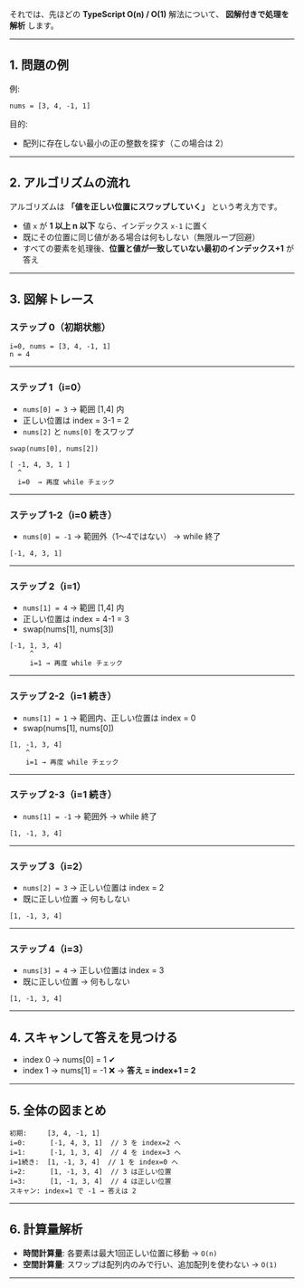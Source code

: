 それでは、先ほどの **TypeScript O(n) / O(1)** 解法について、
**図解付きで処理を解析** します。

---

## 1. 問題の例

例:

```text
nums = [3, 4, -1, 1]
```

目的:

* 配列に存在しない最小の正の整数を探す（この場合は 2）

---

## 2. アルゴリズムの流れ

アルゴリズムは **「値を正しい位置にスワップしていく」** という考え方です。

* 値 `x` が **1 以上 n 以下** なら、インデックス `x-1` に置く
* 既にその位置に同じ値がある場合は何もしない（無限ループ回避）
* すべての要素を処理後、**位置と値が一致していない最初のインデックス+1** が答え

---

## 3. 図解トレース

### ステップ 0（初期状態）

```
i=0, nums = [3, 4, -1, 1]
n = 4
```

---

### ステップ 1（i=0）

* `nums[0] = 3` → 範囲 \[1,4] 内
* 正しい位置は index = 3-1 = 2
* `nums[2]` と `nums[0]` をスワップ

```
swap(nums[0], nums[2])

[ -1, 4, 3, 1 ]
  ^ 
  i=0  → 再度 while チェック
```

---

### ステップ 1-2（i=0 続き）

* `nums[0] = -1` → 範囲外（1～4ではない） → while 終了

```
[-1, 4, 3, 1]
```

---

### ステップ 2（i=1）

* `nums[1] = 4` → 範囲 \[1,4] 内
* 正しい位置は index = 4-1 = 3
* swap(nums\[1], nums\[3])

```
[-1, 1, 3, 4]
     ^
     i=1 → 再度 while チェック
```

---

### ステップ 2-2（i=1 続き）

* `nums[1] = 1` → 範囲内、正しい位置は index = 0
* swap(nums\[1], nums\[0])

```
[1, -1, 3, 4]
    ^
    i=1 → 再度 while チェック
```

---

### ステップ 2-3（i=1 続き）

* `nums[1] = -1` → 範囲外 → while 終了

```
[1, -1, 3, 4]
```

---

### ステップ 3（i=2）

* `nums[2] = 3` → 正しい位置は index = 2
* 既に正しい位置 → 何もしない

```
[1, -1, 3, 4]
```

---

### ステップ 4（i=3）

* `nums[3] = 4` → 正しい位置は index = 3
* 既に正しい位置 → 何もしない

```
[1, -1, 3, 4]
```

---

## 4. スキャンして答えを見つける

* index 0 → nums\[0] = 1 ✔
* index 1 → nums\[1] = -1 ❌ → **答え = index+1 = 2**

---

## 5. 全体の図まとめ

```
初期:     [3, 4, -1, 1]
i=0:      [-1, 4, 3, 1]  // 3 を index=2 へ
i=1:      [-1, 1, 3, 4]  // 4 を index=3 へ
i=1続き:  [1, -1, 3, 4]  // 1 を index=0 へ
i=2:      [1, -1, 3, 4]  // 3 は正しい位置
i=3:      [1, -1, 3, 4]  // 4 は正しい位置
スキャン: index=1 で -1 → 答えは 2
```

---

## 6. 計算量解析

* **時間計算量**: 各要素は最大1回正しい位置に移動 → `O(n)`
* **空間計算量**: スワップは配列内のみで行い、追加配列を使わない → `O(1)`

---
